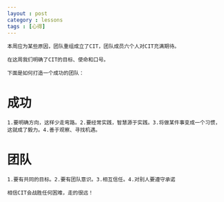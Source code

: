 ```yaml
---
layout : post
category : lessons
tags : [心得]
---
```


    本周应为某些原因，团队重组成立了CIT，团队成员六个人对CIT充满期待。		
		
	在这周我们明确了CIT的目标、使命和口号。		

	下面是如何打造一个成功的团队：
	
# 成功		
	1.要明确方向，这样少走弯路。2.要经常实践，智慧源于实践。3.将做某件事变成一个习惯，这就成了毅力。4.善于观察、寻找机遇。		
			
# 团队		
	1.要有共同的目标。2.要有团队意识。3.相互信任。4.对别人要遵守承诺		
		
	相信CIT会战胜任何困难，走的很远！
	